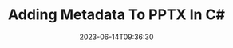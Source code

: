 ---
############################# Static ############################
layout: "auto-gen-metadata"
date: 2023-06-14T09:36:30
draft: false
otherformats: zip xltx xltm xlt xlsx xlsm xlsb xls wmf webp wav vsx vss vsdx vsd vdx vcr vcf ttf ttc torrent tiff tif psd pptm ppt ppsx ppsm pps potx potm pot png pdf otf otc odt ods msg mpt mpp mp3 mov jpg jpf jpeg jp2 heif heic gif flv epub eml emf dxf dwg dotx dotm dot docx docm doc djvu dicom dcm bmp avi asf mkv one otc djvu

############################# Head ############################
head_title: "Add Metadata to PPTX Files in C# .NET Applications"
head_description: "C# .NET metadata processing API to add metadata information to PPTX files. Work with metadata standards XMP, EXIF, IPTC, ID3 etc."

############################# Header ############################
title: "Adding Metadata To PPTX In C#"
description: "Add custom metadata properties to a wide range of business documents, images, audio & video file formats using GroupDocs.Metadata for .NET API."
bg_image: "https://cms.admin.containerize.com/templates/aspose/App_Themes/V3/images/bg/header1.png"
bg_overlay: false
button:
    enable: true
    icon: "fas fa-arrow-down"
    label: "Download Free Trial"
    link: "https://downloads.groupdocs.com/metadata/net"

############################# SubMenu ############################
submenu:
    enable: true

    left:
        img_alt: "GroupDocs.Metadata for .NET"
        image: "https://cms.admin.containerize.com/templates/groupdocs/images/product-logos/90x90-noborder/groupdocs-metadata-net.png"
        product: "GroupDocs.Metadata"
        platform: ".NET"

    middle:
        button:

            # button loop
            - link: "https://apireference.groupdocs.com/metadata/net"
              text: "{submenu.content_middle.button_text_1}"

            # button loop
            - link: "https://github.com/groupdocs-metadata"
              text: "{submenu.content_middle.button_text_2}"

            # button loop
            - link: "https://products.groupdocs.app/metadata/family"
              text: "{submenu.content_middle.button_text_3}"

            # button loop
            - link: "https://purchase.groupdocs.com/pricing/metadata/net"
              text: "{submenu.content_middle.button_text_4}"

    right:
        link_download: "https://downloads.groupdocs.com/metadata"
        link_learn: "https://docs.groupdocs.com/metadata/net"
        link_buy: "https://purchase.groupdocs.com"

############################# About ############################
about:
    enable: true
    title: "About GroupDocs.Metadata for .NET API"
    content: |
        [GroupDocs.Metadata for .NET](/de/metadata/net/) offers an advanced set of metadata management and manipulation features, allowing .NET programmers to easily view, edit, delete, find, compare, swap and export metadata information from images and document formats without using any external software. Add metadata details to PDF, Microsoft Word, Excel, PowerPoint, Outlook, OneNote, Visio, Project, AutoCAD, Archive and Multimedia file formats with additional support to perform metadata operations on any .NET-based applications with true flexibility.

############################# Steps ############################
steps:
    enable: true
    title_left: "Steps for adding Metadata to PPTX in C#"
    content_left: |
        [GroupDocs.Metadata for .NET](/de/metadata/net/) makes it easy for .NET developers to add metadata details to PPTX files from within their applications by implementing a few easy steps.
        
        * Load the PPTX file to be updated.
        * Specify a predicate that will be used to add metadata properties.
        * Pass the predicate to the AddProperties method.
        * Save the changes.

    title_right: "System Requirements"
    content_right: |
        GroupDocs.Metadata for .NET APIs are supported on all major platforms and operating systems. Before executing the code below, please make sure that you have the following prerequisites installed on your system.

        * Operating Systems: Microsoft Windows, Linux, MacOS
        * Development Environments: Visual Studio, Xamarin, MonoDevelop
        * Frameworks: .NET Framework, .NET Standard, .NET Core, Mono
        * Download the latest version of GroupDocs.Metadata for .NET from [NuGet](https://www.nuget.org/packages/groupdocs.metadata)
         
    code: |
        ```csharp    
        // load the file in an instance of Metadata class
        using (var metadata = new GroupDocs.Metadata.Metadata("input.pptx"))
        {
            // add a property containing the content author
            var affected = metadata.AddProperties(p => p.Tags.Contains(
              GroupDocs.Metadata.Tagging.Tags.Person.Creator), new GroupDocs.Metadata.Common.PropertyValue("test content author"));
            Console.WriteLine("Affected properties: {0}", affected);
            metadata.Save("output.pptx");
        }
        ```

############################# Demos ############################
demos:
    enable: true
    title: "Live Demos to Add Metadata"
    content: |
       Add metadata information to PPTX file right now by visiting [GroupDocs.Metadata Live Demos](https://products.groupdocs.app/metadata/family) website.
       The live demo has the following benefits.
        
############################# About Formats ############################
about_formats:
    enable: true

############################# More Formats ############################
more_formats:
    enable: true
    title: "Adding Metadata Properties To Other File Formats"
    content: |
        Multi format documents and images metadata addition API for .NET. Retrieve metadata of some of the popular file formats as stated below.

############################# Back to top ###############################
back_to_top:
    enable: true
---